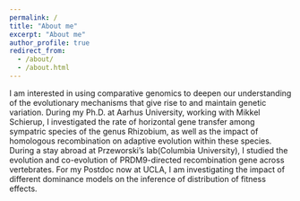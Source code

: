 ```yaml
---
permalink: /
title: "About me"
excerpt: "About me"
author_profile: true
redirect_from: 
  - /about/
  - /about.html
---
```



I am interested in using comparative genomics to deepen our understanding of the evolutionary mechanisms that give rise to and maintain genetic variation. During my Ph.D. at Aarhus University, working with Mikkel Schierup, I investigated the rate of horizontal gene transfer among sympatric species of the genus Rhizobium, as well as the impact of homologous recombination on adaptive evolution within these species. During a stay abroad at Przeworski’s lab(Columbia University), I studied the evolution and co-evolution of PRDM9-directed recombination gene across vertebrates. For my Postdoc now at UCLA, I am investigating the impact of different dominance models on the inference of distribution of fitness effects.